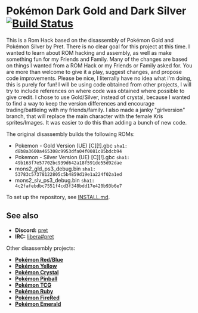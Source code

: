 # Pokémon Dark Gold and Dark Silver [![Build Status][ci-badge]][ci]

This is a Rom Hack based on the disassembly of Pokémon Gold and Pokémon Silver by Pret. There is no clear goal for this project at this time.
I wanted to learn about ROM hacking and assembly, as well as make something fun for my Friends and Family.
Many of the changes are based on things I wanted from a ROM Hack or my Friends or Family asked for.
You are more than welcome to give it a play, suggest changes, and propose code improvements. 
Please be nice, I literrally have no idea what i'm doing, this is purely for fun!
I will be using code obtained from other projects, I will try to include references on where code was obtained where possible to give credit.
I chose to use Gold/Silver, instead of crystal, because I wanted to find a way to keep the version differences and encourage trading/battleing with my friends/family.
I also made a janky "girlversion" branch, that will replace the main character with the female Kris sprites/Images. It was easier to do this than
adding a bunch of new code. 

The original disassembly builds the following ROMs:

- Pokemon - Gold Version (UE) [C][!].gbc `sha1: d8b8a3600a465308c9953dfa04f0081c05bdcb94`
- Pokemon - Silver Version (UE) [C][!].gbc `sha1: 49b163f7e57702bc939d642a18f591de55d92dae`
- mons2_gld_ps3_debug.bin `sha1: 53783c57378122805c5b4859d19e1a224f02a1ed`
- mons2_slv_ps3_debug.bin `sha1: 4c2fafebdbc7551f4cd3f348bdd17e420b93b6e7`

To set up the repository, see [INSTALL.md](INSTALL.md).


## See also

- **Discord:** [pret][discord]
- **IRC:** [libera#pret][irc]

Other disassembly projects:

- [**Pokémon Red/Blue**][pokered]
- [**Pokémon Yellow**][pokeyellow]
- [**Pokémon Crystal**][pokecrystal]
- [**Pokémon Pinball**][pokepinball]
- [**Pokémon TCG**][poketcg]
- [**Pokémon Ruby**][pokeruby]
- [**Pokémon FireRed**][pokefirered]
- [**Pokémon Emerald**][pokeemerald]

[pokered]: https://github.com/pret/pokered
[pokeyellow]: https://github.com/pret/pokeyellow
[pokecrystal]: https://github.com/pret/pokecrystal
[pokepinball]: https://github.com/pret/pokepinball
[poketcg]: https://github.com/pret/poketcg
[pokeruby]: https://github.com/pret/pokeruby
[pokefirered]: https://github.com/pret/pokefirered
[pokeemerald]: https://github.com/pret/pokeemerald
[discord]: https://discord.gg/d5dubZ3
[irc]: https://web.libera.chat/?#pret
[ci]: https://github.com/pret/pokegold/actions
[ci-badge]: https://github.com/pret/pokegold/actions/workflows/main.yml/badge.svg

